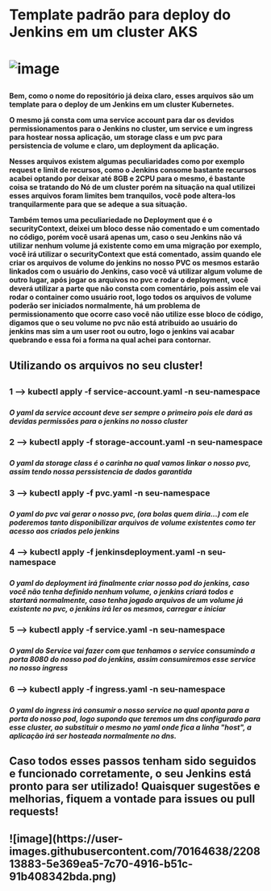 <h1>Template padrão para deploy do Jenkins em um  cluster AKS<h1>

![image](https://user-images.githubusercontent.com/70164638/220811843-3e9422c8-85d0-4bf4-8cf6-c4e8069178ca.png)

<h4>
Bem, como o nome do repositório já deixa claro, esses arquivos são um template para o deploy de um Jenkins em um cluster Kubernetes.

O mesmo já consta com uma service account para dar os devidos permissionamentos para o Jenkins no cluster, um service e um ingress 
para hostear nossa aplicação, um storage class e um pvc para persistencia de volume e claro, um deployment da aplicação.

Nesses arquivos existem algumas peculiaridades como por exemplo request e limit de recursos, como o Jenkins consome bastante recursos 
acabei optando por deixar até 8GB e 2CPU para o mesmo, é bastante coisa se tratando do Nó de um cluster porém na situação na qual utilizei 
esses arquivos foram limites bem tranquilos, você pode altera-los tranquilarmente para que se adeque a sua situação.

Também temos uma peculiariedade no Deployment que é o securityContext, deixei um bloco desse não comentado e um comentado no código, porém você usará 
apenas um, caso o seu Jenkins não vá utilizar nenhum volume já existente como em uma migração por exemplo, você irá utilizar o securityContext
que está comentado, assim quando ele criar os arquivos de volume do jenkins no nosso PVC os mesmos estarão linkados com o usuário do Jenkins,
caso você vá utilizar algum volume de outro lugar, após jogar os arquivos no pvc e rodar o deployment, você deverá utilizar a parte que não consta com 
comentário, pois assim ele vai rodar o container como usuário root, logo todos os arquivos de volume poderão ser iniciados normalmente, há um problema de permissionamento que ocorre caso você não utilize esse bloco de código, digamos que o seu volume no pvc não está atribuido ao usuário do jenkins mas sim a um user root ou outro, logo o jenkins vai acabar quebrando e essa foi a forma na qual achei para contornar.
<h4>

  
<h2>Utilizando os arquivos no seu cluster!<h2>
  <h3>1 --> kubectl apply -f service-account.yaml -n seu-namespace<h3>
    <h5>  O yaml da service account deve ser sempre o primeiro pois ele dará as devidas permissões para o jenkins no nosso cluster<h5>
  <h3>2 --> kubectl apply -f storage-account.yaml -n seu-namespace<h3>
    <h5>  O yaml da storage class é o carinha no qual vamos linkar o nosso pvc, assim tendo nossa perssistencia de dados garantida<h5>
  <h3>3 --> kubectl apply -f pvc.yaml -n seu-namespace<h3>
    <h5>  O yaml do pvc vai gerar o nosso pvc, (ora bolas quem diria...) com ele poderemos tanto disponibilizar arquivos de volume existentes como ter acesso aos criados pelo jenkins<h5>
  <h3>4 --> kubectl apply -f jenkinsdeployment.yaml -n seu-namespace<h3>
    <h5>  O yaml do deployment irá finalmente criar nosso pod do jenkins, caso você não tenha definido nenhum volume, o jenkins criará todos e startará normalmente, caso tenha jogado arquivos de um volume já existente no pvc, o jenkins irá ler os mesmos, carregar e iniciar<h5>
  <h3>5 --> kubectl apply -f service.yaml -n seu-namespace<h3>
    <h5 >O yaml do Service vai fazer com que tenhamos o service consumindo a porta 8080 do nosso pod do jenkins, assim consumiremos esse service no nosso ingress<h5>
  <h3>6 --> kubectl apply -f ingress.yaml -n seu-namespace<h3>
    <h5>  O yaml do ingress irá consumir o nosso service no qual aponta para a porta do nosso pod, logo supondo que teremos um dns configurado para esse cluster, ao substituir o mesmo no yaml onde fica a linha "host", a aplicação irá ser hosteada normalmente no dns.<h5>
 
<h2>   
Caso todos esses passos tenham sido seguidos e funcionado corretamente, o seu Jenkins está pronto para ser utilizado!
Quaisquer sugestões e melhorias, fiquem a vontade para issues ou pull requests!
<h2>
![image](https://user-images.githubusercontent.com/70164638/220813883-5e369ea5-7c70-4916-b51c-91b408342bda.png)

